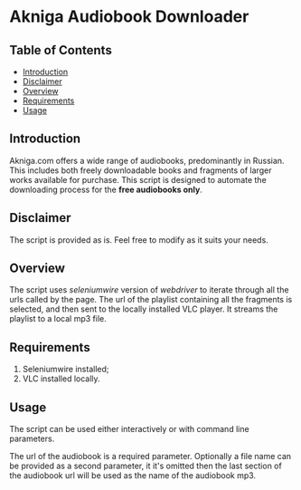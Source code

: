 # Akniga Audiobook Downloader

## Table of Contents
- [Introduction](#introduction)
- [Disclaimer](#disclaimer)
- [Overview](#overview)
- [Requirements](#requirements)
- [Usage](#usage)

## Introduction
Akniga.com offers a wide range of audiobooks, predominantly in Russian. This includes both freely downloadable books and fragments of larger works available for purchase. This script is designed to automate the downloading process for the **free audiobooks only**.


## Disclaimer
The script is provided as is. Feel free to modify as it suits your needs.

## Overview
The script uses *seleniumwire* version of *webdriver* to iterate through all the urls called by the page. The url of the playlist containing all the fragments is selected, and then sent to the locally installed VLC player. It streams the playlist to a local mp3 file.

## Requirements
1. Seleniumwire installed;
2. VLC installed locally.

## Usage
The script can be used either interactively or with command line parameters.

The url of the audiobook is a required parameter. Optionally a file name can be provided as a second parameter, it it's omitted then the last section of the audiobook url will be used as the name of the audiobook mp3.
